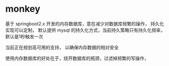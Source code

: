 # monkey
基于 springboot2.x 开发的内存数据库，意在减少对数据库频繁的操作，
持久化实现可以定制， 默认提供 mysql 的持久化方式，当前持久策略只有持久化频率，默认是1秒触发一次

当前正在规划高可用的支持， 以确保内存数据的相对安全

使用内存数据库的好处在于，绕开数据库的瓶颈，过滤掉频繁的写操作，
